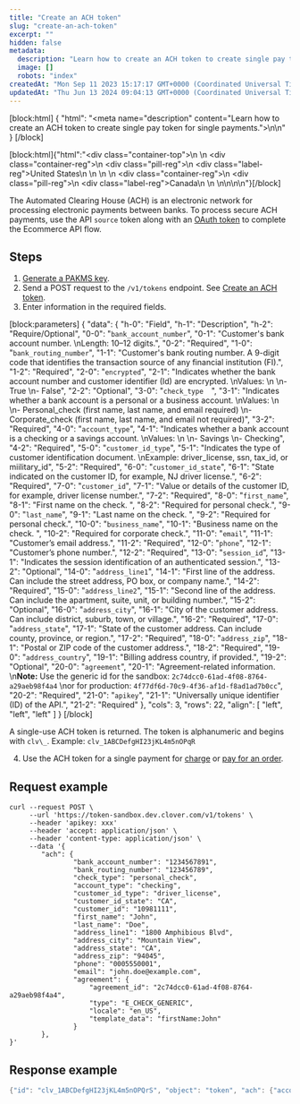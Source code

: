 ```yaml
---
title: "Create an ACH token"
slug: "create-an-ach-token"
excerpt: ""
hidden: false
metadata: 
  description: "Learn how to create an ACH token to create single pay token for single payments."
  image: []
  robots: "index"
createdAt: "Mon Sep 11 2023 15:17:17 GMT+0000 (Coordinated Universal Time)"
updatedAt: "Thu Jun 13 2024 09:04:13 GMT+0000 (Coordinated Universal Time)"
---
```

[block:html]
{
  "html": "<meta name=\"description\" content=\"Learn how to create an ACH token to create single pay token for single payments.\">\n\n<!--DS-5688-->"
}
[/block]


[block:html]{"html":"<div class=\"container-top\">\n  <!--United States-->\n  <div class=\"container-reg\">\n    <div class=\"pill-reg\">\n      <div class=\"label-reg\">United States</div>\n    </div>\n  </div>\n  <!--Canada-->\n  <div class=\"container-reg\">\n    <div class=\"pill-reg\">\n      <div class=\"label-reg\">Canada</div>\n    </div>\n  </div>\n</div>\n\n<!--Css-->\n<style>\n.container-top {\n  top: -15px;\n  position: relative;\n  margin-bottom: -5px;\n}\n\n.container-reg {\n  align-items: center;\n  min-width: auto; \n  width: fit-content;\n  text-align: left;\n  overflow: auto;\n  display: inline-block; \n}\n\n/*Pill format REG*/\n.pill-reg {\n  background: #44BB44;\n  border: .5px solid #44BB44;\n  margin-left: 5px;\n  overflow: hidden;\n  display: flex; \n  justify-content: center; \n  align-items: center; \n  border-radius: 10px;\n  height: 1.8rem;\n  margin-top: 10px;\n  margin-bottom: 1.5px; \n  padding: 0 10px; \n}\n\n/*Text FORMAT inside REG pills */\n.pill-reg .label-reg, \n.pill-reg__addon .label-reg \n{\n  font-style: normal;\n  font-weight: normal;\n  font-size: 12px;\n  color: #fff;\n  vertical-align: middle;\n  margin: 0;\n  padding: 0 5px;\n}\n</style>"}[/block]

The Automated Clearing House (ACH) is an electronic network for processing electronic payments between banks. To process secure ACH payments, use the API `source` token along with an [OAuth token](https://docs.clover.com/docs/obtaining-an-oauth-token) to complete the Ecommerce API flow.

## Steps

1. [Generate a PAKMS key](https://docs.clover.com/docs/ecommerce-generating-a-card-token#generate-a-pakms-key).
2. Send a POST request to the `/v1/tokens` endpoint. See [Create an ACH token](https://docs.clover.com/reference/create-ach-token).
3. Enter information in the required fields.

[block:parameters]
{
  "data": {
    "h-0": "Field",
    "h-1": "Description",
    "h-2": "Require/Optional",
    "0-0": "`bank_account_number`",
    "0-1": "Customer's bank account number.  \nLength: 10–12 digits.",
    "0-2": "Required",
    "1-0": "`bank_routing_number`",
    "1-1": "Customer's bank routing number. A 9-digit code that identifies the transaction source of any financial institution (FI).",
    "1-2": "Required",
    "2-0": "`encrypted`",
    "2-1": "Indicates whether the bank account number and customer identifier (Id) are encrypted.  \nValues:  \n  \n- True  \n- False",
    "2-2": "Optional",
    "3-0": "`check_type  `",
    "3-1": "Indicates whether a bank account is a personal or a business account.  \nValues:  \n  \n- Personal_check (first name, last name, and email required)  \n- Corporate_check (first name, last name, and email not required)",
    "3-2": "Required",
    "4-0": "`account_type`",
    "4-1": "Indicates whether a bank account is a checking or a savings account.  \nValues:  \n  \n- Savings  \n- Checking",
    "4-2": "Required",
    "5-0": "`customer_id_type`",
    "5-1": "Indicates the type of customer identification document.  \nExample: driver_license, ssn, tax_id, or miilitary_id",
    "5-2": "Required",
    "6-0": "`customer_id_state`",
    "6-1": "State indicated on the customer ID, for example, NJ driver license.",
    "6-2": "Required",
    "7-0": "`customer_id`",
    "7-1": "Value or details of the customer ID, for example, driver license number.",
    "7-2": "Required",
    "8-0": "`first_name`",
    "8-1": "First name on the check. ",
    "8-2": "Required for personal check.",
    "9-0": "`last_name`",
    "9-1": "Last name on the check. ",
    "9-2": "Required for personal check.",
    "10-0": "`business_name`",
    "10-1": "Business name on the check. ",
    "10-2": "Required for corporate check.",
    "11-0": "`email`",
    "11-1": "Customer’s email address.",
    "11-2": "Required",
    "12-0": "`phone`",
    "12-1": "Customer’s phone number.",
    "12-2": "Required",
    "13-0": "`session_id`",
    "13-1": "Indicates the session identification of an authenticated session.",
    "13-2": "Optional",
    "14-0": "`address_line1`",
    "14-1": "First line of the address. Can include the street address, PO box, or company name.",
    "14-2": "Required",
    "15-0": "`address_line2`",
    "15-1": "Second line of the address. Can include the apartment, suite, unit, or building number.",
    "15-2": "Optional",
    "16-0": "`address_city`",
    "16-1": "City of the customer address. Can include district, suburb, town, or village.",
    "16-2": "Required",
    "17-0": "`address_state`",
    "17-1": "State of the customer address. Can include county, province, or region.",
    "17-2": "Required",
    "18-0": "`address_zip`",
    "18-1": "Postal or ZIP code of the customer address.",
    "18-2": "Required",
    "19-0": "`address_country`",
    "19-1": "Billing address country, if provided.",
    "19-2": "Optional",
    "20-0": "`agreement`",
    "20-1": "Agreement-related information.  \n**Note:** Use the generic id for the sandbox: `2c74dcc0-61ad-4f08-8764-a29aeb98f4a4`  \nor for production: `4f77df6d-70c9-4f36-af1d-f8ad1ad7b0cc`",
    "20-2": "Required",
    "21-0": "`apikey`",
    "21-1": "Universally unique identifier (ID) of the API.",
    "21-2": "Required"
  },
  "cols": 3,
  "rows": 22,
  "align": [
    "left",
    "left",
    "left"
  ]
}
[/block]


A single-use ACH token is returned. The token is alphanumeric and begins with `clv\_`. Example:      `clv_1ABCDefgHI23jKL4m5nOPqR`

4. Use the ACH token for a single payment for [charge](https://docs.clover.com/reference/createcharge) or [pay for an order](https://docs.clover.com/reference/postordersidpay).

## Request example

```curl
curl --request POST \
     --url 'https://token-sandbox.dev.clover.com/v1/tokens' \
     --header 'apikey: xxx' 
     --header 'accept: application/json' \
     --header 'content-type: application/json' \
     --data '{
        "ach": {
                "bank_account_number": "1234567891",
                "bank_routing_number": "123456789",
                "check_type": "personal_check",
                "account_type": "checking",
                "customer_id_type": "driver_license",
                "customer_id_state": "CA",
                "customer_id": "10981111",
                "first_name": "John",
                "last_name": "Doe",
                "address_line1": "1800 Amphibious Blvd",
                "address_city": "Mountain View",
                "address_state": "CA",
                "address_zip": "94045",
                "phone": "0005550001",
                "email": "john.doe@example.com",
                "agreement": {
                	"agreement_id": "2c74dcc0-61ad-4f08-8764-a29aeb98f4a4",
                	"type": "E_CHECK_GENERIC",
                	"locale": "en_US",
                	"template_data": "firstName:John"
                }
        },
}'
```

## Response example

```java
{"id": "clv_1ABCDefgHI23jKL4m5nOPQrS", "object": "token", "ach": {"account_last4": "7891", "routing_last4": "6789"}}
```
